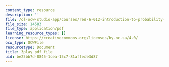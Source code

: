 ```yaml
---
content_type: resource
description: ''
file: /ol-ocw-studio-app/courses/res-6-012-introduction-to-probability-spring-2018/be25bb7d88451cea15c781affede3d87_zM39sZL9oGE.pdf
file_size: 14583
file_type: application/pdf
learning_resource_types: []
license: https://creativecommons.org/licenses/by-nc-sa/4.0/
ocw_type: OCWFile
resourcetype: Document
title: 3play pdf file
uid: be25bb7d-8845-1cea-15c7-81affede3d87
---
```

